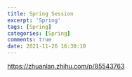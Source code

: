 ```yaml
---
title: Spring Session
excerpt: 'Spring'
tags: [Spring]
categories: [Spring]
comments: true
date: 2021-11-26 16:30:10
---
```


https://zhuanlan.zhihu.com/p/85543763





